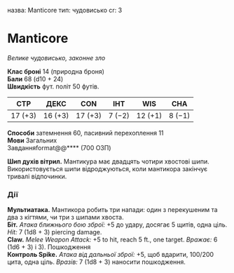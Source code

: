 назва: Manticore тип: чудовисько cr: 3

# Manticore
_Велике чудовисько, законне зло_

**Клас броні** 14 (природна броня)    
**Бали** 68 (d10 + 24)    
**Швидкість** фут. політ 50 футів.

| СТР     | ДЕКС    | CON     | ІНТ    | WIS     | CHA    |
| ------- | ------- | ------- | ------ | ------- | ------ |
| 17 (+3) | 16 (+3) | 17 (+3) | 7 (−2) | 12 (+1) | 8 (−1) |

**Способи** затемнення 60, пасивний перехоплення 11    
**Мови** Загальних    
Завданняformat@@**** (700 ОЗП)

**Шип духів вітрил.** Мантикура має двадцять чотири хвостові шипи. Використовується шипи відроджуються, коли мантикора закінчує тривалі відпочинки.

### Дії
**Мультиатака.** Мантикора робить три напади: один з перекушеним та два з кігтями, чи три з шипами хвоста.    
**Біт.** _Атака ближнього бою зброї:_ +5 до удару, досягає 5 щитів, одна ціль. _Hit:_ 7 (1d8 + 3) piercing damage.    
**Claw.** _Melee Weapon Attack:_ +5 to hit, reach 5 ft., one target. _Вражає:_ 6 (1d6 + 3) і 3). Пошкодження    
**Контроль Spike.** _Атака від дальньої зброї:_ +5, щоб вдарити, 100/200 цита, одна ціль. _Вразів:_ 7 (1d8 + 3) наносити пошкодження.